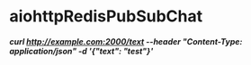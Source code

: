 # aiohttpRedisPubSubChat

##### curl http://example.com:2000/text --header "Content-Type: application/json" -d '{"text": "test"}'
